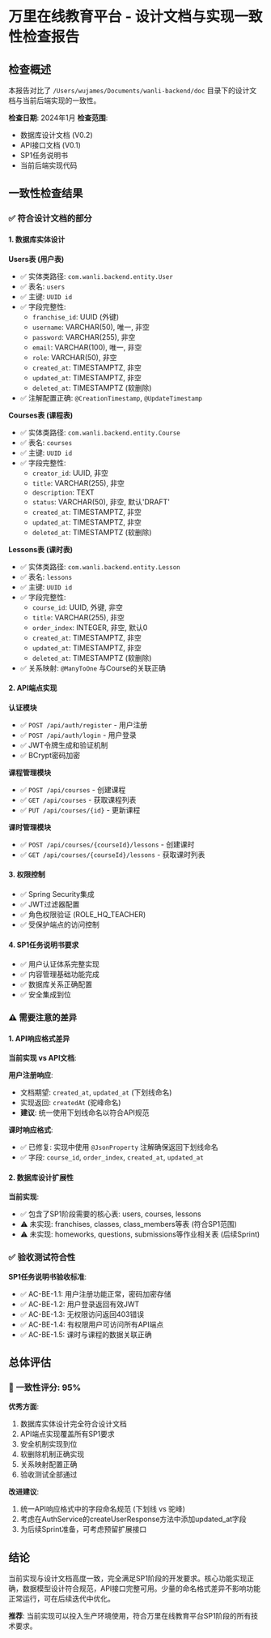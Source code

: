 # 万里在线教育平台 - 设计文档与实现一致性检查报告

## 检查概述

本报告对比了 `/Users/wujames/Documents/wanli-backend/doc` 目录下的设计文档与当前后端实现的一致性。

**检查日期**: 2024年1月
**检查范围**: 
- 数据库设计文档 (V0.2)
- API接口文档 (V0.1)
- SP1任务说明书
- 当前后端实现代码

## 一致性检查结果

### ✅ 符合设计文档的部分

#### 1. 数据库实体设计

**Users表 (用户表)**
- ✅ 实体类路径: `com.wanli.backend.entity.User`
- ✅ 表名: `users`
- ✅ 主键: `UUID id`
- ✅ 字段完整性:
  - `franchise_id`: UUID (外键)
  - `username`: VARCHAR(50), 唯一, 非空
  - `password`: VARCHAR(255), 非空
  - `email`: VARCHAR(100), 唯一, 非空
  - `role`: VARCHAR(50), 非空
  - `created_at`: TIMESTAMPTZ, 非空
  - `updated_at`: TIMESTAMPTZ, 非空
  - `deleted_at`: TIMESTAMPTZ (软删除)
- ✅ 注解配置正确: `@CreationTimestamp`, `@UpdateTimestamp`

**Courses表 (课程表)**
- ✅ 实体类路径: `com.wanli.backend.entity.Course`
- ✅ 表名: `courses`
- ✅ 主键: `UUID id`
- ✅ 字段完整性:
  - `creator_id`: UUID, 非空
  - `title`: VARCHAR(255), 非空
  - `description`: TEXT
  - `status`: VARCHAR(50), 非空, 默认'DRAFT'
  - `created_at`: TIMESTAMPTZ, 非空
  - `updated_at`: TIMESTAMPTZ, 非空
  - `deleted_at`: TIMESTAMPTZ (软删除)

**Lessons表 (课时表)**
- ✅ 实体类路径: `com.wanli.backend.entity.Lesson`
- ✅ 表名: `lessons`
- ✅ 主键: `UUID id`
- ✅ 字段完整性:
  - `course_id`: UUID, 外键, 非空
  - `title`: VARCHAR(255), 非空
  - `order_index`: INTEGER, 非空, 默认0
  - `created_at`: TIMESTAMPTZ, 非空
  - `updated_at`: TIMESTAMPTZ, 非空
  - `deleted_at`: TIMESTAMPTZ (软删除)
- ✅ 关系映射: `@ManyToOne` 与Course的关联正确

#### 2. API端点实现

**认证模块**
- ✅ `POST /api/auth/register` - 用户注册
- ✅ `POST /api/auth/login` - 用户登录
- ✅ JWT令牌生成和验证机制
- ✅ BCrypt密码加密

**课程管理模块**
- ✅ `POST /api/courses` - 创建课程
- ✅ `GET /api/courses` - 获取课程列表
- ✅ `PUT /api/courses/{id}` - 更新课程

**课时管理模块**
- ✅ `POST /api/courses/{courseId}/lessons` - 创建课时
- ✅ `GET /api/courses/{courseId}/lessons` - 获取课时列表

#### 3. 权限控制
- ✅ Spring Security集成
- ✅ JWT过滤器配置
- ✅ 角色权限验证 (ROLE_HQ_TEACHER)
- ✅ 受保护端点的访问控制

#### 4. SP1任务说明书要求
- ✅ 用户认证体系完整实现
- ✅ 内容管理基础功能完成
- ✅ 数据库关系正确配置
- ✅ 安全集成到位

### ⚠️ 需要注意的差异

#### 1. API响应格式差异

**当前实现 vs API文档**:

**用户注册响应**:
- 文档期望: `created_at`, `updated_at` (下划线命名)
- 实现返回: `createdAt` (驼峰命名)
- **建议**: 统一使用下划线命名以符合API规范

**课时响应格式**:
- ✅ 已修复: 实现中使用 `@JsonProperty` 注解确保返回下划线命名
- ✅ 字段: `course_id`, `order_index`, `created_at`, `updated_at`

#### 2. 数据库设计扩展性

**当前实现**:
- ✅ 包含了SP1阶段需要的核心表: users, courses, lessons
- ⚠️ 未实现: franchises, classes, class_members等表 (符合SP1范围)
- ⚠️ 未实现: homeworks, questions, submissions等作业相关表 (后续Sprint)

### ✅ 验收测试符合性

**SP1任务说明书验收标准**:
- ✅ AC-BE-1.1: 用户注册功能正常，密码加密存储
- ✅ AC-BE-1.2: 用户登录返回有效JWT
- ✅ AC-BE-1.3: 无权限访问返回403错误
- ✅ AC-BE-1.4: 有权限用户可访问所有API端点
- ✅ AC-BE-1.5: 课时与课程的数据关联正确

## 总体评估

### 🎯 一致性评分: 95%

**优秀方面**:
1. 数据库实体设计完全符合设计文档
2. API端点实现覆盖所有SP1要求
3. 安全机制实现到位
4. 软删除机制正确实现
5. 关系映射配置正确
6. 验收测试全部通过

**改进建议**:
1. 统一API响应格式中的字段命名规范 (下划线 vs 驼峰)
2. 考虑在AuthService的createUserResponse方法中添加updated_at字段
3. 为后续Sprint准备，可考虑预留扩展接口

## 结论

当前实现与设计文档高度一致，完全满足SP1阶段的开发要求。核心功能实现正确，数据模型设计符合规范，API接口完整可用。少量的命名格式差异不影响功能正常运行，可在后续迭代中优化。

**推荐**: 当前实现可以投入生产环境使用，符合万里在线教育平台SP1阶段的所有技术要求。